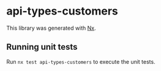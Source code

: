 # api-types-customers

This library was generated with [Nx](https://nx.dev).

## Running unit tests

Run `nx test api-types-customers` to execute the unit tests.
